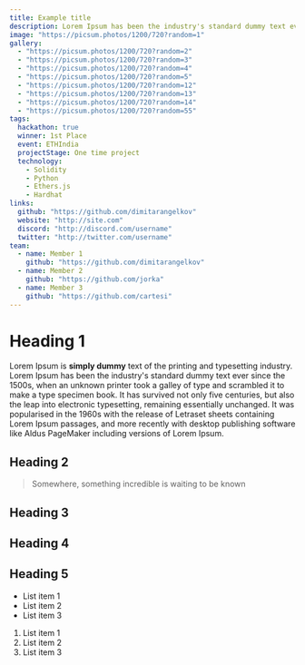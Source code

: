```yaml
---
title: Example title
description: Lorem Ipsum has been the industry's standard dummy text ever since the 1500s, when an unknown printer took.
image: "https://picsum.photos/1200/720?random=1"
gallery:
  - "https://picsum.photos/1200/720?random=2"
  - "https://picsum.photos/1200/720?random=3"
  - "https://picsum.photos/1200/720?random=4"
  - "https://picsum.photos/1200/720?random=5"
  - "https://picsum.photos/1200/720?random=12"
  - "https://picsum.photos/1200/720?random=13"
  - "https://picsum.photos/1200/720?random=14"
  - "https://picsum.photos/1200/720?random=55"
tags:
  hackathon: true
  winner: 1st Place
  event: ETHIndia
  projectStage: One time project
  technology:
    - Solidity
    - Python
    - Ethers.js
    - Hardhat
links:
  github: "https://github.com/dimitarangelkov"
  website: "http://site.com"
  discord: "http://discord.com/username"
  twitter: "http://twitter.com/username"
team:
  - name: Member 1
    github: "https://github.com/dimitarangelkov"
  - name: Member 2
    github: "https://github.com/jorka"
  - name: Member 3
    github: "https://github.com/cartesi"
---
```


# Heading 1

Lorem Ipsum is **simply dummy** text of the printing and typesetting industry. Lorem Ipsum has been the industry's standard dummy text ever since the 1500s, when an unknown printer took a galley of type and scrambled it to make a type specimen book. It has survived not only five centuries, but also the leap into electronic typesetting, remaining essentially unchanged. It was popularised in the 1960s with the release of Letraset sheets containing Lorem Ipsum passages, and more recently with desktop publishing software like Aldus PageMaker including versions of Lorem Ipsum.

## Heading 2

> Somewhere, something incredible is waiting to be known

## Heading 3

## Heading 4

## Heading 5

- List item 1
- List item 2
- List item 3

1. List item 1
2. List item 2
3. List item 3

